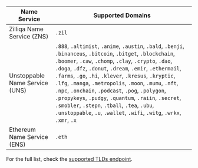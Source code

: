 | Name Service                   | Supported Domains                                                                                                                                                                                                                                                                                                                                                                                              |
| ------------------------------ | ------------------------------------------------------------------------------------------------------------------------------------------------------------------------------------------------------------------------------------------------------------------------------------------------------------------------------------------------------------------------------------------------------------------------------------------------------------------------------------------------------------------------------------------------------------------------------------------------ |
| Zilliqa Name Service (ZNS)     | `.zil` |
| Unstoppable Name Service (UNS) | `.888`, `.altimist`, `.anime`, `.austin`, `.bald`, `.benji`, `.binanceus`, `.bitcoin`, `.bitget`, `.blockchain`, `.boomer`, `.caw`, `.chomp`, `.clay`, `.crypto`, `.dao`, `.doga`, `.dfz`, `.donut`, `.dream`, `.emir`, `.ethermail`, `.farms`, `.go`, `.hi`, `.klever`, `.kresus`, `.kryptic`, `.lfg`, `.manga`, `.metropolis`, `.moon`, `.mumu`, `.nft`, `.npc`, `.onchain`, `.podcast`, `.pog`, `.polygon`, `.propykeys`, `.pudgy`, `.quantum`, `.raiin`, `.secret`, `.smobler`, `.stepn`, `.tball`, `.tea`, `.ubu`, `.unstoppable`, `.u`, `.wallet`, `.wifi`, `.witg`, `.wrkx`, `.xmr`, `.x` |
| Ethereum Name Service (ENS)    | `.eth` |

For the full list, check the [supported TLDs endpoint](https://api.unstoppabledomains.com/resolve/supported_tlds).
